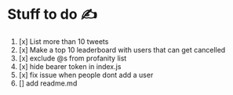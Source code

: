 # Stuff to do ✍️

1. [x] List more than 10 tweets
2. [x] Make a top 10 leaderboard with users that can get cancelled
3. [x] exclude @s from profanity list
4. [x] hide bearer token in index.js
5. [x] fix issue when people dont add a user
6. [] add readme.md
